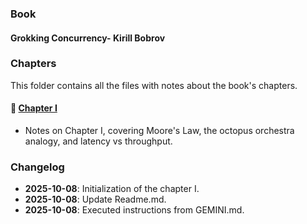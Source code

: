 ### Book

#### Grokking Concurrency- Kirill Bobrov

### Chapters

This folder contains all the files with notes about the book's chapters.

#### 📖 [Chapter I](./chapters/chapter-one.md)

- Notes on Chapter I, covering Moore's Law, the octopus orchestra analogy, and latency vs throughput.

### Changelog

- **2025-10-08**: Initialization of the chapter I.
- **2025-10-08**: Update Readme.md.
- **2025-10-08**: Executed instructions from GEMINI.md.
